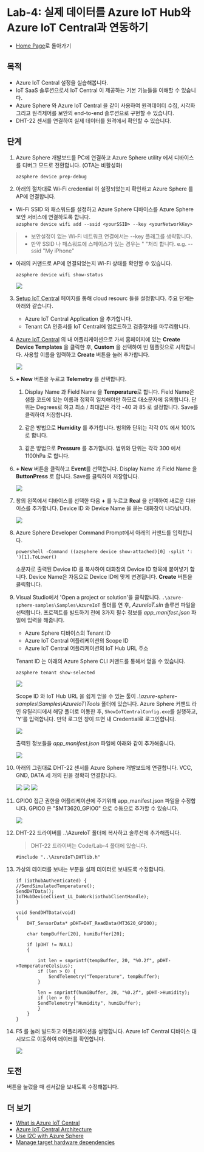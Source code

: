 # Lab-4: 실제 데이터를 Azure IoT Hub와 Azure IoT Central과 연동하기

- [Home Page](README.md)로 돌아가기

## 목적

- Azure IoT Central 설정을 실습해봅니다.
- IoT SaaS 솔루션으로서 IoT Central 이 제공하는 기본 기능들을 이해할 수 있습니다.
- Azure Sphere 와 Azure IoT Central 을 같이 사용하여 원격데이터 수집, 시각화 그리고 원격제어를 보안의 end-to-end 솔루션으로 구현할 수 있습니다.
- DHT-22 센서를 연결하여 실제 데이터를 원격에서 확인할 수 있습니다.

## 단계

1.  Azure Sphere 개발보드를 PC에 연결하고 Azure Sphere utility 에서 디바이스를 디버그 모드로 전환합니다. (OTA는 비활성화)
   
    `azsphere device prep-debug`

2. 아래의 절차대로 Wi-Fi credential 이 설정되었는지 확인하고 Azure Sphere 를 AP에 연결합니다.

  - Wi-Fi SSID 와 패스워드를 설정하고 Azure Sphere 디바이스를 Azure Sphere 보안 서비스에 연결하도록 합니다.   
   `azsphere device wifi add --ssid <yourSSID> --key <yourNetworkKey>`
   
   > - 보안설정이 없는 Wi-Fi 네트워크 연결에서는 --key 플래그를 생략합니다.
   > - 만약 SSID 나 패스워드에 스페이스가 있는 경우는 " "처리 합니다. e.g. --ssid "My iPhone"

 -  아래의 커맨드로 AP에 연결되었는지 Wi-Fi 상태를 확인할 수 있습니다.
   
    `azsphere device wifi show-status`


    ![](images/show-wifi-status.png)
    
    
   
3. [Setup IoT Central](https://docs.microsoft.com/ko-kr/azure-sphere/app-development/setup-iot-central) 페이지를 통해 cloud resourc 들을 설정합니다. 주요 단계는 아래와 같습니다.

    - Azure IoT Central Application 을 추가합니다.
    - Tenant CA 인증서를 IoT Central에 업로드하고 검증절차를 마무리합니다.

4. [Azure IoT Central](https://apps.azureiotcentral.com/) 의 내 어플리케이션으로 가서 홈페이지에 있는 **Create Device Templates** 을 클릭한 후, **Custom** 을 선택하여 빈 템플릿으로 시작합니다. 사용할 이름을 입력하고 **Create** 버튼을 눌러 추가합니다. 

    ![](images/AzureSphereTemplate.png)
   
5. **+ New** 버튼을 누르고 **Telemetry** 를 선택합니다.
   
   1. Display Name 과 Field Name 을 **Temperature**로 합니다.
   Field Name은 샘플 코드에 있는 이름과 정확히 일치해야만 하므로 대소문자에 유의합니다. 단위는 Degrees로 하고 최소 / 최대값은 각각 -40 과 85 로 설정합니다. Save를 클릭하여 저장합니다.

   2. 같은 방법으로 **Humidity** 를 추가합니다. 범위와 단위는 각각 0% 에서 100% 로 합니다.
   
   3. 같은 방법으로 **Pressure** 를 추가합니다. 범위와 단위는 각각 300 에서 1100hPa 로 합니다.


6. **+ New** 버튼을 클릭하고 **Event**를 선택합니다. Display Name 과 Field Name 을 **ButtonPress** 로 합니다. Save를 클릭하여 저장합니다.

    ![](images/template.png)

7. 창의 왼쪽에서 디바이스를 선택한 다음 **+** 를 누르고 **Real** 을 선택하여 새로운 디바이스를 추가합니다. Device ID 와 Device Name 을 묻는 대화창이 나타납니다.

    ![](images/Realdevice.png)

8. Azure Sphere Developer Command Prompt에서 아래의 커맨드를 입력합니다.
   
   `powershell -Command ((azsphere device show-attached)[0] -split ': ')[1].ToLower()`

   소문자로 출력된 Device ID 를 복사하여 대화창의 Device ID 항목에 붙여넣기 합니다. Device Name은 자동으로 Device ID에 맞게 변경됩니다. **Create** 버튼을 클릭합니다.

9. Visual Studio에서 'Open a project or solution'을 클릭합니다.
`.\azure-sphere-samples\Samples\AzureIoT` 폴더를 연 후, *AzureIoT.sln* 솔루션 파일을 선택합니다. 프로젝트를 빌드하기 전에 3가지 필수 정보를 *app_manifest.json* 파일에 입력을 해줍니다.
   
   - Azure Sphere 디바이스의 Tenant ID   
   - Azure IoT Central 어플리케이션의 Scope ID   
   - Azure IoT Central 어플리케이션의 IoT Hub URL 주소

    Tenant ID 는 아래의 Azure Sphere CLI 커맨드를 통해서 얻을 수 있습니다.

    `azsphere tenant show-selected`

    ![](images/tenant.png)

    Scope ID 와 IoT Hub URL 을 쉽게 얻을 수 있는 툴이 *.\azure-sphere-samples\Samples\AzureIoT\Tools* 폴더에 있습니다. Azure Sphere 커맨드 라인 유틸리티에서 해당 폴더로 이동한 후, `ShowIoTCentralConfig.exe`를 실행하고, 'Y'를 입력합니다. 만약 로그인 창이 뜨면 내 Credential로 로그인합니다.

    ![](images/ShowIoTCentralConfig.png)

        
    출력된 정보들을 *app_manifest.json* 파일에 아래와 같이 추가해줍니다.

    ![](images/central_manifest.png)

10. 아래의 그림대로 DHT-22 센서를 Azure Sphere 개발보드에 연결합니다. VCC, GND, DATA 세 개의 핀을 정확히 연결합니다.

    ![](images/DHT-22-0.png)
    ![](images/DHT-22-1.png)
    ![](images/DHT-22-2.png)

11. GPIO0 접근 권한을 어플리케이션에 주기위해 app_manifest.json 파일을 수정합니다. GPIO0 은 "$MT3620_GPIO0" 으로 수동으로 추가할 수 있습니다.
    
    ![](images/DHT-22-3.png)

12. DHT-22 드라이버를 ..\AzureIoT 폴더에 복사하고 솔루션에 추가해줍니다.

    > DHT-22 드라이버는 Code/Lab-4 폴더에 있습니다. 
    
    ```
    #include "..\AzureIoT\DHTlib.h"
    ```

13. 가상의 데이터를 보내는 부분을 실제 데이터로 보내도록 수정합니다.
    ```
    if (iothubAuthenticated) {
    //SendSimulatedTemperature();
    SendDHTData();
    IoTHubDeviceClient_LL_DoWork(iothubClientHandle);
    }
    ```
    
    
    ```
    void SendDHTData(void)
    {
	    DHT_SensorData* pDHT=DHT_ReadData(MT3620_GPIO0);

	    char tempBuffer[20], humiBuffer[20];

	    if (pDHT != NULL)
	    {
	
		    int len = snprintf(tempBuffer, 20, "%0.2f", pDHT->TemperatureCelsius);
		    if (len > 0) {
			    SendTelemetry("Temperature", tempBuffer);
		    }

		    len = snprintf(humiBuffer, 20, "%0.2f", pDHT->Humidity);
		    if (len > 0) {
			SendTelemetry("Humidity", humiBuffer);
		    }
	    }
    }
    ```

14. F5 를 눌러 빌드하고 어플리케이션을 실행합니다. Azure IoT Central 디바이스 대시보드로 이동하여 데이터를 확인합니다.

    ![](images/datapreview.png)

## 도전

버튼을 눌렀을 때 센서값을 보내도록 수정해봅니다.


## 더 보기

- [What is Azure IoT Central](https://docs.microsoft.com/en-us/azure/iot-central/overview-iot-central)
- [Azure IoT Central Architecture](https://docs.microsoft.com/en-us/azure/iot-central/concepts-architecture)
- [Use I2C with Azure Sphere](https://docs.microsoft.com/en-us/azure-sphere/app-development/i2c)
- [Manage target hardware dependencies](https://docs.microsoft.com/en-us/azure-sphere/app-development/manage-hardware-dependencies)



